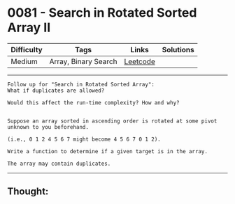 # 0081 - Search in Rotated Sorted Array II

Difficulty  | Tags | Links | Solutions
----------- | ---- | ----- | -----
Medium | Array, Binary Search | [Leetcode](https://leetcode.com/problems/search-in-rotated-sorted-array-ii/description/) |


-----------

```
Follow up for "Search in Rotated Sorted Array":
What if duplicates are allowed?

Would this affect the run-time complexity? How and why?


Suppose an array sorted in ascending order is rotated at some pivot unknown to you beforehand.

(i.e., 0 1 2 4 5 6 7 might become 4 5 6 7 0 1 2).

Write a function to determine if a given target is in the array.

The array may contain duplicates.
```

-----------

## Thought:
